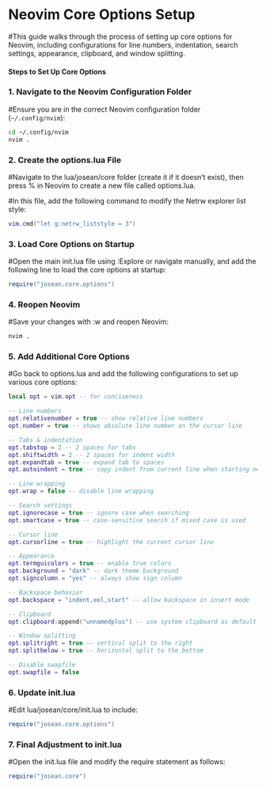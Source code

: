 # Neovim Core Options Setup

#This guide walks through the process of setting up core options for Neovim, including configurations for line numbers, indentation, search settings, appearance, clipboard, and window splitting.

#### Steps to Set Up Core Options

### 1. Navigate to the Neovim Configuration Folder

#Ensure you are in the correct Neovim configuration folder (`~/.config/nvim`):

```bash
cd ~/.config/nvim
nvim .
```
### 2. Create the options.lua File
#Navigate to the lua/josean/core folder (create it if it doesn’t exist), then press % in Neovim to create a new file called options.lua.

#In this file, add the following command to modify the Netrw explorer list style:


```lua
vim.cmd("let g:netrw_liststyle = 3")
```
### 3. Load Core Options on Startup
#Open the main init.lua file using :Explore or navigate manually, and add the following line to load the core options at startup:

```lua
require("josean.core.options")
```
### 4. Reopen Neovim
#Save your changes with :w and reopen Neovim:


```bash
nvim .
```
### 5. Add Additional Core Options
#Go back to options.lua and add the following configurations to set up various core options:


```lua
local opt = vim.opt -- for conciseness

-- Line numbers
opt.relativenumber = true -- show relative line numbers
opt.number = true -- shows absolute line number on the cursor line

-- Tabs & indentation
opt.tabstop = 2 -- 2 spaces for tabs
opt.shiftwidth = 2 -- 2 spaces for indent width
opt.expandtab = true -- expand tab to spaces
opt.autoindent = true -- copy indent from current line when starting new one

-- Line wrapping
opt.wrap = false -- disable line wrapping

-- Search settings
opt.ignorecase = true -- ignore case when searching
opt.smartcase = true -- case-sensitive search if mixed case is used

-- Cursor line
opt.cursorline = true -- highlight the current cursor line

-- Appearance
opt.termguicolors = true -- enable true colors
opt.background = "dark" -- dark theme background
opt.signcolumn = "yes" -- always show sign column

-- Backspace behavior
opt.backspace = "indent,eol,start" -- allow backspace in insert mode

-- Clipboard
opt.clipboard:append("unnamedplus") -- use system clipboard as default

-- Window splitting
opt.splitright = true -- vertical split to the right
opt.splitbelow = true -- horizontal split to the bottom

-- Disable swapfile
opt.swapfile = false
```
### 6. Update init.lua

#Edit lua/josean/core/init.lua to include:

```lua
require("josean.core.options")
```
### 7. Final Adjustment to init.lua

#Open the init.lua file and modify the require statement as follows:

```lua
require("josean.core")
```
